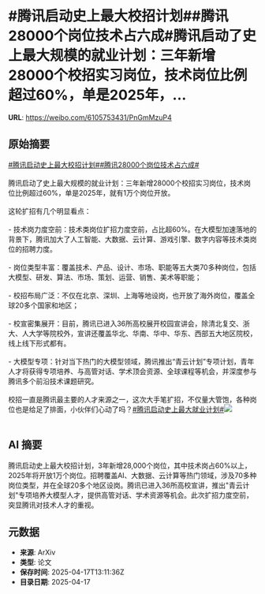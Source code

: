 # #腾讯启动史上最大校招计划##腾讯28000个岗位技术占六成#腾讯启动了史上最大规模的就业计划：三年新增28000个校招实习岗位，技术岗位比例超过60%，单是2025年，...

**URL**: https://weibo.com/6105753431/PnGmMzuP4

## 原始摘要

<a href="https://m.weibo.cn/search?containerid=231522type%3D1%26t%3D10%26q%3D%23%E8%85%BE%E8%AE%AF%E5%90%AF%E5%8A%A8%E5%8F%B2%E4%B8%8A%E6%9C%80%E5%A4%A7%E6%A0%A1%E6%8B%9B%E8%AE%A1%E5%88%92%23&amp;extparam=%23%E8%85%BE%E8%AE%AF%E5%90%AF%E5%8A%A8%E5%8F%B2%E4%B8%8A%E6%9C%80%E5%A4%A7%E6%A0%A1%E6%8B%9B%E8%AE%A1%E5%88%92%23" data-hide=""><span class="surl-text">#腾讯启动史上最大校招计划#</span></a><a href="https://m.weibo.cn/search?containerid=231522type%3D1%26t%3D10%26q%3D%23%E8%85%BE%E8%AE%AF28000%E4%B8%AA%E5%B2%97%E4%BD%8D%E6%8A%80%E6%9C%AF%E5%8D%A0%E5%85%AD%E6%88%90%23&amp;extparam=%23%E8%85%BE%E8%AE%AF28000%E4%B8%AA%E5%B2%97%E4%BD%8D%E6%8A%80%E6%9C%AF%E5%8D%A0%E5%85%AD%E6%88%90%23" data-hide=""><span class="surl-text">#腾讯28000个岗位技术占六成#</span></a><br><br>腾讯启动了史上最大规模的就业计划：三年新增28000个校招实习岗位，技术岗位比例超过60%，单是2025年，就有1万个岗位开放。<br><br>这轮扩招有几个明显看点：<br><br>- 技术岗力度空前：技术类岗位扩招力度空前，占比超60%。在大模型加速落地的背景下，腾讯加大了人工智能、大数据、云计算、游戏引擎、数字内容等技术类岗位的招聘力度。<br><br>- 岗位类型丰富：覆盖技术、产品、设计、市场、职能等五大类70多种岗位，包括大模型、研发、算法、市场、策划、运营、销售、美术等职能；<br>    <br>- 校招布局广泛：不仅在北京、深圳、上海等地设岗，也开放了海外岗位，覆盖全球20多个国家和地区；<br>    <br>- 校宣密集展开：目前，腾讯已进入36所高校展开校园宣讲会，除清北复交、浙大、人大学等院校外，宣讲还覆盖华北、华南、华中、华东、西部五大地区院校，线上线下形式都有。<br><br>- 大模型专项：针对当下热门的大模型领域，腾讯推出“青云计划”专项计划，青年人才将获得专项培养、与高管对话、学术顶会资源、全球课程等机会，并深度参与腾讯多个前沿技术课题研究。<br><br>校招一直是腾讯最主要的人才来源之一，这次大手笔扩招，不仅量大管饱，各种岗位也是给足了排面，小伙伴们心动了吗？<a href="https://m.weibo.cn/search?containerid=231522type%3D1%26t%3D10%26q%3D%23%E8%85%BE%E8%AE%AF%E5%90%AF%E5%8A%A8%E5%8F%B2%E4%B8%8A%E6%9C%80%E5%A4%A7%E5%B0%B1%E4%B8%9A%E8%AE%A1%E5%88%92%23&amp;extparam=%23%E8%85%BE%E8%AE%AF%E5%90%AF%E5%8A%A8%E5%8F%B2%E4%B8%8A%E6%9C%80%E5%A4%A7%E5%B0%B1%E4%B8%9A%E8%AE%A1%E5%88%92%23" data-hide=""><span class="surl-text">#腾讯启动史上最大就业计划#</span></a><img style="" src="https://tvax1.sinaimg.cn/large/006Fd7o3gy1i0juj4iy9hj30r40f9160.jpg" referrerpolicy="no-referrer"><br><br>

## AI 摘要

腾讯启动史上最大校招计划，3年新增28,000个岗位，其中技术岗占60%以上，2025年将开放1万个岗位。招聘覆盖AI、大数据、云计算等热门领域，涉及70多种岗位类型，并在全球20多个地区设岗。腾讯已进入36所高校宣讲，推出"青云计划"专项培养大模型人才，提供高管对话、学术资源等机会。此次扩招力度空前，突显腾讯对技术人才的重视。

## 元数据

- **来源**: ArXiv
- **类型**: 论文
- **保存时间**: 2025-04-17T13:11:36Z
- **目录日期**: 2025-04-17
